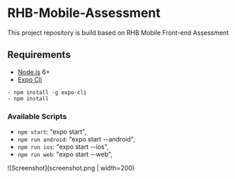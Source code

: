 # RHB-Mobile-Assessment

This project repository is build based on RHB Mobile Front-end Assessment

## Requirements

- [Node.js](https://nodejs.org/en/) 6+
- [Expo Cli](https://docs.expo.io/workflow/expo-cli/)


```shell
- npm install -g expo-cli
- npm install
```

### Available Scripts
- `npm start`: "expo start",
- `npm run android`: "expo start --android",
- `npm run ios`: "expo start --ios",
- `npm run web`: "expo start --web",

![Screenshot](screenshot.png | width=200)